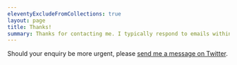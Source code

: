 ```yaml
---
eleventyExcludeFromCollections: true
layout: page
title: Thanks!
summary: Thanks for contacting me. I typically respond to emails within a couple of days.
---
```

Should your enquiry be more urgent, please [send me a message on Twitter][1].

[1]: https://twitter.com/paulrobertlloyd
